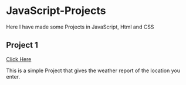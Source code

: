 # JavaScript-Projects
Here I have made some Projects in JavaScript, Html and CSS


## Project 1
[Click Here](https://saurabh5233.github.io/JavaScript-Projects/Weather%20Report/)

This is a simple Project that gives the weather report of the location you enter.


